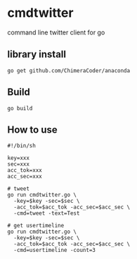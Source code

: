 # cmdtwitter

command line twitter client for go

## library install

```
go get github.com/ChimeraCoder/anaconda
```

## Build

```
go build
```

## How to use

```
#!/bin/sh

key=xxx
sec=xxx
acc_tok=xxx
acc_sec=xxx

# tweet
go run cmdtwitter.go \
  -key=$key -sec=$sec \
  -acc_tok=$acc_tok -acc_sec=$acc_sec \
  -cmd=tweet -text=Test

# get usertimeline
go run cmdtwitter.go \
  -key=$key -sec=$sec \
  -acc_tok=$acc_tok -acc_sec=$acc_sec \
  -cmd=usertimeline -count=3
```


